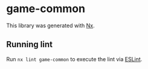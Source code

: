 # game-common

This library was generated with [Nx](https://nx.dev).

## Running lint

Run `nx lint game-common` to execute the lint via [ESLint](https://eslint.org/).
